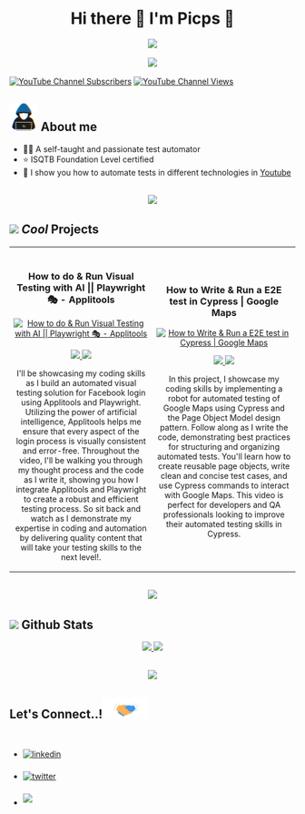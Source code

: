 <div align="center">
<h1 align="center">Hi there 👋 I'm Picps 🤖</h1>
<img src="https://i.ibb.co/Vjfq3Fz/2023-05-09-09h27-50.png">
</div>

<p align="center">
  <a href="https://github.com/DenverCoder1/readme-typing-svg"><img src="https://readme-typing-svg.herokuapp.com?font=Time+New+Roman&color=cyan&size=25&center=true&vCenter=true&width=600&height=100&lines=Felipe+C+Pérez...;++;Software+Developer+Engineer+in+Test,;Test+Automation+Lover,;Collective+quality+ownership,;Code+with+agile+testing,;Love+to+learn+new+stuffs..<3"></a>
</p>

[![YouTube Channel Subscribers](https://img.shields.io/youtube/channel/subscribers/UCAAhZTbSjN1J4olDV4B5VDA?style=social)](https://youtube.com/@picps?sub_confirmation=1)
[![YouTube Channel Views](https://img.shields.io/youtube/channel/views/UCAAhZTbSjN1J4olDV4B5VDA?label=channel%20views&style=social)](https://youtube.com/@picps)

## <picture><img src = "https://github.com/0xAbdulKhalid/0xAbdulKhalid/raw/main/assets/mdImages/about_me.gif" width = 50px></picture> **About me**

- 🦾🐞 A self-taught and passionate test automator
- ⭐ ISQTB Foundation Level certified
- 🎥 I show you how to automate tests in different technologies in [Youtube](https://youtube.com/@picps?sub_confirmation=1)

<div align='center'>
<br>
<img src="https://user-images.githubusercontent.com/73097560/115834477-dbab4500-a447-11eb-908a-139a6edaec5c.gif">
<br>
</div>

## <picture> <img src = "https://github.com/7oSkaaa/7oSkaaa/blob/main/Images/CP_PS.gif?raw=true" width = 50px>  </picture> *Cool* Projects
<table>
<tr>
<td width="50%">
                 <br>
<h3 align="center">How to do & Run Visual Testing with AI || Playwright 🎭 - Applitools</h3>
<div align="center">
<a href=""https://github.com/fcperez96/facebook-visual-test-playwright" target="_blank"><img src="https://i.ibb.co/r5rRbtM/AUTOMATION-TESTING-6.png" width="400" alt="How to do & Run Visual Testing with AI || Playwright 🎭 - Applitools"></a>
<p>
<a href="https://github.com/fcperez96/facebook-visual-test-playwright" target="_blank">
<img src="https://img.shields.io/badge/CÓDIGO-ff9?style=for-the-badge&logo=github&logoColor=black">
</a>
<a href="https://youtu.be/Shtx4g-paug" target="_blank">
<img src="https://img.shields.io/badge/-Youtube-green?style=for-the-badge&color=fbfc40">
</a>
</p>
<p>I'll be showcasing my coding skills as I build an automated visual testing solution for Facebook login using Applitools and Playwright. Utilizing the power of artificial intelligence, Applitools helps me ensure that every aspect of the login process is visually consistent and error-free. Throughout the video, I'll be walking you through my thought process and the code as I write it, showing you how I integrate Applitools and Playwright to create a robust and efficient testing process. So sit back and watch as I demonstrate my expertise in coding and automation by delivering quality content that will take your testing skills to the next level!.</p>
</div>
                                                                                      
</td>

<td width="50%">
<h3 align="center">How to Write & Run a E2E test in Cypress | Google Maps</h3>
<div align="center">                                       
<a href="https://github.com/fcperez96/google-maps-test-cypress" target="_blank"><img src="https://i.ibb.co/Mn4c0c8/4.png" width="400" alt="How to Write & Run a E2E test in Cypress | Google Maps"></a>
<br>
<p>
<a href="https://github.com/fcperez96/google-maps-test-cypress" target="_blank">
<img src="https://img.shields.io/badge/C%C3%93DIGO-80ffaa?style=for-the-badge&logo=github&logoColor=black">
</a>
<a href="https://youtu.be/4x7UlK55WgE" target="_blank">
<img src="https://img.shields.io/badge/-Youtube-green?style=for-the-badge&color=3fFD7f">
</a>
</p>
</p>In this project, I showcase my coding skills by implementing a robot for automated testing of Google Maps using Cypress and the Page Object Model design pattern. Follow along as I write the code, demonstrating best practices for structuring and organizing automated tests. You'll learn how to create reusable page objects, write clean and concise test cases, and use Cypress commands to interact with Google Maps. This video is perfect for developers and QA professionals looking to improve their automated testing skills in Cypress.</p>
</div>                                                             
</table>                                                                                 
</div>
                                                                                       
<div align='center'>
<br>
<img src="https://user-images.githubusercontent.com/73097560/115834477-dbab4500-a447-11eb-908a-139a6edaec5c.gif">
<br>
</div>

## <img src="https://media.giphy.com/media/iY8CRBdQXODJSCERIr/giphy.gif" width="35"><b> Github Stats </b>
                                                                                                                                                                 
<p align="center">
<a href="https://github.com/fcperez96">
  <img height="180em" src="https://github-readme-stats-eight-theta.vercel.app/api?username=fcperez96&show_icons=true&theme=algolia&include_all_commits=true&count_private=true"/>
  <img height="180em" src="https://github-readme-stats-eight-theta.vercel.app/api/top-langs/?username=fcperez96&layout=compact&langs_count=8&theme=algolia"/>
</a>
</p>

<div align='center'>
<br>
<img src="https://user-images.githubusercontent.com/73097560/115834477-dbab4500-a447-11eb-908a-139a6edaec5c.gif">
<br>
</div>                                                                                                             

## <b> Let's Connect..!</b><img src="https://github.com/0xAbdulKhalid/0xAbdulKhalid/raw/main/assets/mdImages/handshake.gif" width ="80">
<br>
<div align='left'>

<ul>

<li>
<a href="https://www.linkedin.com/in/fcperez96/" target="_blank">
<img src="https://img.shields.io/badge/linkedin:  Felipe C Pérez-%2300acee.svg?color=405DE6&style=for-the-badge&logo=linkedin&logoColor=white" alt=linkedin style="margin-bottom: 5px;"/>
</a>
</li>

<br>

<li>
<a href="https://twitter.com/Picps_" target="_blank">
<img src="https://img.shields.io/badge/twitter:  Picps-%2300acee.svg?color=1DA1F2&style=for-the-badge&logo=twitter&logoColor=white" alt=twitter style="margin-bottom: 5px;"/>
</a>
</li>

<br>

<li>
<a href="mailto:fcperez96@gmail.com" target="_blank">
<img src="https://img.shields.io/badge/gmail:  fcperez96-%23EA4335.svg?style=for-the-badge&logo=gmail&logoColor=white" t=mail style="margin-bottom: 5px;" />
</a>
</li>
	
</ul>
</div>
